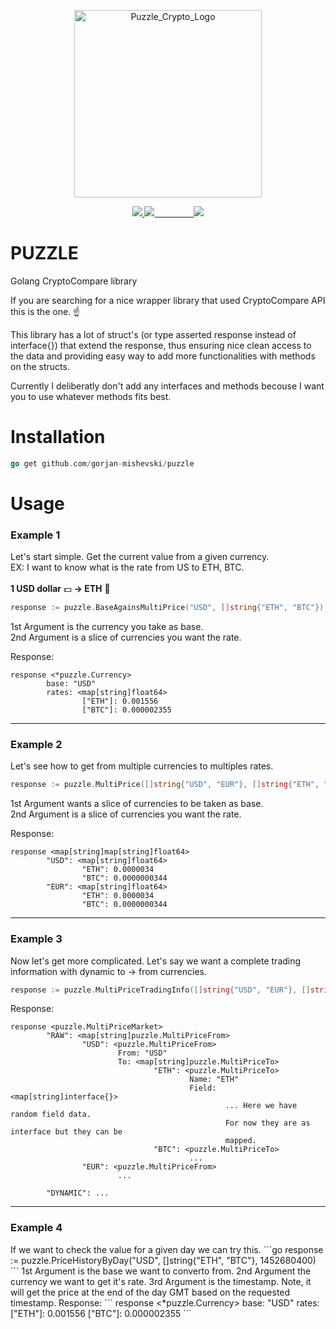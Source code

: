 
<p align="center">
        <a href="https://github.com/gorjan-mishevski/puzzle" target="_blank">
                <img width="300" src="https://preview.ibb.co/ejVcew/Puzzle_Crypto_Logo.png" alt="Puzzle_Crypto_Logo" border="0">
        </a>
</p>

<p align="center">
        <a href="https://goreportcard.com/report/github.com/gorjan-mishevski/puzzle">
                <img src="https://goreportcard.com/badge/github.com/gorjan-mishevski/puzzle">
        </a>
         <a href="https://godoc.org/github.com/gorjan-mishevski/puzzle">
                <img src="https://img.shields.io/badge/go-documentation-blue.svg?style=flat-square">
        </a>
        <a href="https://opensource.org/licenses/MIT">
                <img src="https://img.shields.io/badge/License-MIT-green.svg">
        </a>
</p>
     
# PUZZLE
Golang CryptoCompare library

If you are searching for a nice wrapper library that used CryptoCompare API this is the one. ☝️

This library has a lot of struct's (or type asserted response instead of interface{}) that extend the response, thus ensuring nice clean access to the data and providing easy way to add more functionalities with methods on the structs.

Currently I deliberatly don't add any interfaces and methods becouse I want you to use whatever methods fits best.

# Installation
```go
go get github.com/gorjan-mishevski/puzzle
```

# Usage

<h3> Example 1 </h3>
Let's start simple. Get the current value from a given currency.<br>
EX: I want to know what is the rate from US to ETH, BTC.<br><br>
<b>1 USD dollar</b> 💵 <b>-> ETH</b> 💎

```go
response := puzzle.BaseAgainsMultiPrice("USD", []string{"ETH", "BTC"})
```
1st Argument is the currency you take as base. <br>
2nd Argument is a slice of currencies you want the rate.

Response:
```
response <*puzzle.Currency>
        base: "USD"
        rates: <map[string]float64>
                ["ETH"]: 0.001556
                ["BTC"]: 0.000002355
```
<hr>
<h3> Example 2 </h3>
Let's see how to get from multiple currencies to multiples rates.<br>

```go
response := puzzle.MultiPrice([]string{"USD", "EUR"}, []string{"ETH", "BTC"})
```
1st Argument wants a slice of currencies to be taken as base.<br>
2nd Argument is a slice of currencies you want the rate.<br>

Response:
```
response <map[string]map[string]float64>
        "USD": <map[string]float64>
                "ETH": 0.0000034
                "BTC": 0.0000000344
        "EUR": <map[string]float64>
                "ETH": 0.0000034
                "BTC": 0.0000000344
```
<hr>
<h3> Example 3 </h3>
Now let's get more complicated. Let's say we want a complete trading information with dynamic to -> from currencies.
<br>

```go
response := puzzle.MultiPriceTradingInfo([]string{"USD", "EUR"}, []string{"ETH", "BTC"})
```

Response:<br>
```
response <puzzle.MultiPriceMarket>
        "RAW": <map[string]puzzle.MultiPriceFrom>
                "USD": <puzzle.MultiPriceFrom>
                        From: "USD"
                        To: <map[string]puzzle.MultiPriceTo>
                                "ETH": <puzzle.MultiPriceTo>
                                        Name: "ETH"
                                        Field: <map[string]interface{}>
                                                ... Here we have random field data.
                                                For now they are as interface but they can be
                                                mapped.
                                "BTC": <puzzle.MultiPriceTo>
                                        ...
                "EUR": <puzzle.MultiPriceFrom>
                        ...
                        
        "DYNAMIC": ...
```
<hr>
<h3> Example 4 </h3>
If we want to check the value for a given day we can try this.
```go
response := puzzle.PriceHistoryByDay("USD", []string{"ETH", "BTC"}, 1452680400)
```
1st Argument is the base we want to converto from.
2nd Argument the currency we want to get it's rate.
3rd Argument is the timestamp. Note, it will get the price at the end of the day GMT based on the requested timestamp.
Response:
```
response <*puzzle.Currency>
        base: "USD"
        rates: <map[string]float64>
                ["ETH"]: 0.001556
                ["BTC"]: 0.000002355
```

